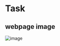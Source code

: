 # Task

## webpage image
![image](https://user-images.githubusercontent.com/83348870/180133454-b751c373-e5bc-4dcb-858f-54db30f74645.png)
